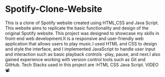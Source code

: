 # Spotify-Clone-Website
This is a clone of Spotify website created using HTML,CSS and Java Script. This website aims to replicate the basic functionality  and design of  the original  Spotify website.
This project was designed to showcase my skills in front-end web development.It is a responsive and user-friendly web application that allows users to play music.I used HTML and CSS to design and style the interface, and I implemented JavaScript to handle user input and interaction such as basic playback controls -play, pause, and next.I also gained experience working with version control tools such as Git and GitHub.
Tech Stacks used in this project are :HTML CSS Java Script.
VIDEO 📽️
